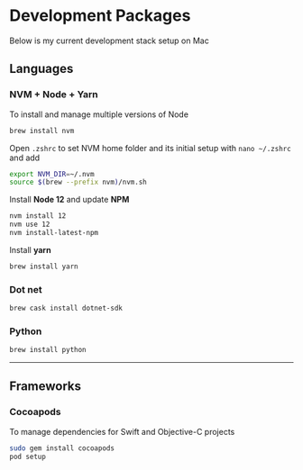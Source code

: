 # Development Packages

Below is my current development stack setup on Mac

## Languages

### NVM + Node + Yarn

To install and manage multiple versions of Node

```bash
brew install nvm
```

Open `.zshrc` to set NVM home folder and its initial setup with `nano ~/.zshrc` and add

```bash
export NVM_DIR=~/.nvm
source $(brew --prefix nvm)/nvm.sh
```

Install **Node 12** and update **NPM**

```bash
nvm install 12
nvm use 12
nvm install-latest-npm
```

Install **yarn**

```bash
brew install yarn
```

### Dot net

```bash
brew cask install dotnet-sdk
```

### Python

```bash
brew install python
```

---

## Frameworks

### Cocoapods

To manage dependencies for Swift and Objective-C projects

```bash
sudo gem install cocoapods
pod setup
```
